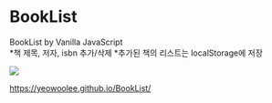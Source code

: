 # BookList
 BookList by Vanilla JavaScript     
*책 제목, 저자, isbn 추가/삭제
*추가된 책의 리스트는  localStorage에 저장

![](https://user-images.githubusercontent.com/41581554/77645048-6e5b8500-6fa5-11ea-9e73-6296eed23e15.png)



https://yeowoolee.github.io/BookList/
